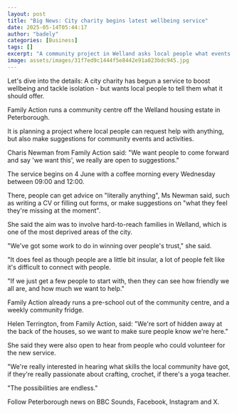 ```yaml
---
layout: post
title: "Big News: City charity begins latest wellbeing service"
date: 2025-05-14T05:44:17
author: "badely"
categories: [Business]
tags: []
excerpt: "A community project in Welland asks local people what events and activities they want to see."
image: assets/images/31f7ed9c1444f5e8442e91a023bdc945.jpg
---
```


Let's dive into the details: A city charity has begun a service to boost wellbeing and tackle isolation - but wants local people to tell them what it should offer.

Family Action runs a community centre off the Welland housing estate in Peterborough.

It is planning a project where local people can request help with anything, but also make suggestions for community events and activities.

Charis Newman from Family Action said: "We want people to come forward and say 'we want this', we really are open to suggestions."

The service begins on 4 June with a coffee morning every Wednesday between 09:00 and 12:00.

There, people can get advice on "literally anything", Ms Newman said, such as writing a CV or filling out forms, or make suggestions on "what they feel they're missing at the moment".

She said the aim was to involve hard-to-reach families in Welland, which is one of the most deprived areas of the city.

"We've got some work to do in winning over people's trust," she said.

"It does feel as though people are a little bit insular, a lot of people felt like it's difficult to connect with people.

"If we just get a few people to start with, then they can see how friendly we all are, and how much we want to help."

Family Action already runs a pre-school out of the community centre, and a weekly community fridge.

Helen Terrington, from Family Action, said: "We're sort of hidden away at the back of the houses, so we want to make sure people know we're here."

She said they were also open to hear from people who could volunteer for the new service.

"We're really interested in hearing what skills the local community have got, if they're really passionate about crafting, crochet, if there's a yoga teacher.

"The possibilities are endless."

Follow Peterborough news on BBC Sounds, Facebook, Instagram and X.

